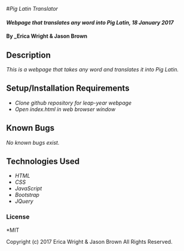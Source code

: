 #_Pig Latin Translator_

#### _Webpage that translates any word into Pig Latin, 18 January 2017_

#### By _Erica Wright & Jason Brown

## Description

_This is a webpage that takes any word and translates it into Pig Latin._

## Setup/Installation Requirements

* _Clone github repository for leap-year webpage_
* _Open index.html in web browser window_

## Known Bugs
_No known bugs exist._

## Technologies Used
* _HTML_
* _CSS_
* _JavaScript_
* _Bootstrap_
* _JQuery_

### License
*MIT

Copyright (c) 2017 Erica Wright & Jason Brown All Rights Reserved.
